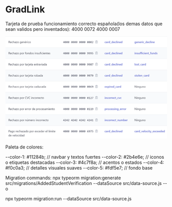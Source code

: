 
# GradLink

Tarjeta de prueba funcionamiento correcto española(los demas datos que sean validos pero inventados):
  4000 0072 4000 0007

![No aceptadas](./stripe-cards.png)

Paleta de colores:

--color-1: #11284b; // navbar y textos fuertes
--color-2: #2b4e6e; // iconos o etiquetas destacadas
--color-3: #4c7f8a; // acentos o estados
--color-4: #f0c0a3; // detalles visuales suaves
--color-5: #fdf5e7; // fondo base

Migration commands:
 npx typeorm migration:generate src/migrations/AddedStudentVerification --dataSource src/data-source.js --o

 npx typeorm migration:run --dataSource src/data-source.js